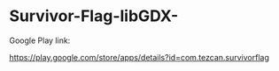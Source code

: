 # Survivor-Flag-libGDX-

Google Play link:

https://play.google.com/store/apps/details?id=com.tezcan.survivorflag
